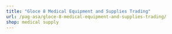 ```yaml
---
title: "Gloce 8 Medical Equipment and Supplies Trading"
url: /pag-asa/gloce-8-medical-equipment-and-supplies-trading/
shop: medical supply
---
```

